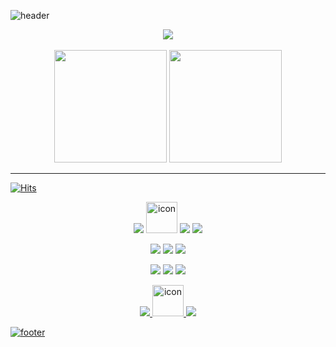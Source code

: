 ![header](https://capsule-render.vercel.app/api?type=waving&color=7F7FD5&text=%20Eungyeol%20%20&height=200&fontSize=90&fontColor=ffffff)

<div align='center'>
  <img src="https://github-profile-trophy.vercel.app/?username=Eungyeol41&margin-w=15&row=2&column=4">
</div>

<br>

<div align='center'>
  <img style="height:180px" src="https://github-readme-stats.vercel.app/api/top-langs/?username=Eungyeol41&layout=compact&hide_border=true&bg_color=30,91eae4,86A8E7&title_color=fff&text_color=fff" />
  <img style="height:180px" src="http://mazassumnida.wtf/api/v2/generate_badge?boj=kkk41">
</div>

<hr>

[![Hits](https://hits.seeyoufarm.com/api/count/incr/badge.svg?url=https%3A%2F%2Fgithub.com%2FEungyeol41&count_bg=%237F7FD5&title_bg=%23555555&icon=github.svg&icon_color=%23E7E7E7&title=HITS&edge_flat=false)](https://hits.seeyoufarm.com)

<p align=center>
  <img src="https://img.shields.io/badge/JAVA-007396?style=flat&logo=Java&logoColor=white"/>
  <!-- <img src="https://img.shields.io/badge/JAVASCRIPT-F7DF1E?style=flat-square&logo=JavaScript&logoColor=white"/> -->
  <img src="https://techstack-generator.vercel.app/js-icon.svg" alt="icon" width="50" height="50" />
  <img src="https://img.shields.io/badge/HTML5-E34F26?style=flat&logo=HTML5&logoColor=white"/>
  <img src="https://img.shields.io/badge/CSS3-1572B6?style=flat&logo=CSS3&logoColor=white"/>
<p>
<p align=center>
  <img src="https://img.shields.io/badge/ECLIPSE-2C2255?style=flat&logo=Eclipse&logoColor=white"/>
  <img src="https://img.shields.io/badge/SPRING-6DB33F?style=flat&logo=Spring&logoColor=white"/>
  <img src="https://img.shields.io/badge/MARIA DB-003545?style=flat&logo=MariaDB&logoColor=white"/>
</p>
<p align=center>
  <img src="https://img.shields.io/badge/INTELLIJ_IDEA-000000?style=flat&logo=IntelliJ IDEA&logoColor=white"/>
  <img src="https://img.shields.io/badge/ANDROID_STUDIO-3DDC84?style=flat&logo=Android Studio&logoColor=white"/>
  <img src="https://img.shields.io/badge/ORACLE-F80000?style=flat&logo=Oracle&logoColor=white"/>
</p>  
<p align=center>
  <a href="https://velog.io/@debut12"><img src="https://img.shields.io/badge/VELOG-20C997?style=flat&logo=Velog&logoColor=white"/>
  <!-- <a href="https://github.com/Eungyeol41"><img src="https://img.shields.io/badge/GITHUB-181717?style=flat-square&logo=GitHub&logoColor=white"/> -->
  <a href="https://github.com/Eungyeol41"><img src="https://techstack-generator.vercel.app/github-icon.svg" alt="icon" width="50" height="50" />
  <img src="https://img.shields.io/badge/SVN-809CC9?style=flat&logo=Subversion&logoColor=white"/>
</p>

![footer](https://capsule-render.vercel.app/api?section=footer&type=waving&color=7F7FD5)
